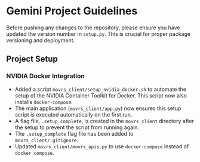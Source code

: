 # Gemini Project Guidelines

Before pushing any changes to the repository, please ensure you have updated the version number in `setup.py`. This is crucial for proper package versioning and deployment.

## Project Setup

### NVIDIA Docker Integration

- Added a script `movrs_client/setup_nvidia_docker.sh` to automate the setup of the NVIDIA Container Toolkit for Docker. This script now also installs `docker-compose`.
- The main application (`movrs_client/app.py`) now ensures this setup script is executed automatically on the first run.
- A flag file, `.setup_complete`, is created in the `movrs_client` directory after the setup to prevent the script from running again.
- The `.setup_complete` flag file has been added to `movrs_client/.gitignore`.
- Updated `movrs_client/movrs_apis.py` to use `docker-compose` instead of `docker compose`.
